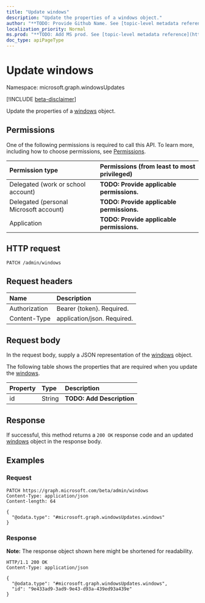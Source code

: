 ```yaml
---
title: "Update windows"
description: "Update the properties of a windows object."
author: "**TODO: Provide Github Name. See [topic-level metadata reference](https://msgo.azurewebsites.net/add/document/guidelines/metadata.html#topic-level-metadata)**"
localization_priority: Normal
ms.prod: "**TODO: Add MS prod. See [topic-level metadata reference](https://msgo.azurewebsites.net/add/document/guidelines/metadata.html#topic-level-metadata)**"
doc_type: apiPageType
---
```


# Update windows
Namespace: microsoft.graph.windowsUpdates

[!INCLUDE [beta-disclaimer](../../includes/beta-disclaimer.md)]

Update the properties of a [windows](../resources/windowsupdates-windows.md) object.

## Permissions
One of the following permissions is required to call this API. To learn more, including how to choose permissions, see [Permissions](/graph/permissions-reference).

|Permission type|Permissions (from least to most privileged)|
|:---|:---|
|Delegated (work or school account)|**TODO: Provide applicable permissions.**|
|Delegated (personal Microsoft account)|**TODO: Provide applicable permissions.**|
|Application|**TODO: Provide applicable permissions.**|

## HTTP request

<!-- {
  "blockType": "ignored"
}
-->
``` http
PATCH /admin/windows
```

## Request headers
|Name|Description|
|:---|:---|
|Authorization|Bearer {token}. Required.|
|Content-Type|application/json. Required.|

## Request body
In the request body, supply a JSON representation of the [windows](../resources/windowsupdates-windows.md) object.

The following table shows the properties that are required when you update the [windows](../resources/windowsupdates-windows.md).

|Property|Type|Description|
|:---|:---|:---|
|id|String|**TODO: Add Description**|



## Response

If successful, this method returns a `200 OK` response code and an updated [windows](../resources/windowsupdates-windows.md) object in the response body.

## Examples

### Request
<!-- {
  "blockType": "request",
  "name": "update_windows"
}
-->
``` http
PATCH https://graph.microsoft.com/beta/admin/windows
Content-Type: application/json
Content-length: 64

{
  "@odata.type": "#microsoft.graph.windowsUpdates.windows"
}
```


### Response
**Note:** The response object shown here might be shortened for readability.
<!-- {
  "blockType": "response",
  "truncated": true
}
-->
``` http
HTTP/1.1 200 OK
Content-Type: application/json

{
  "@odata.type": "#microsoft.graph.windowsUpdates.windows",
  "id": "9e433ad9-3ad9-9e43-d93a-439ed93a439e"
}
```

